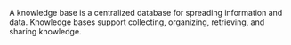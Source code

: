 A knowledge base is a centralized database for spreading information and data. Knowledge bases support collecting, organizing, retrieving, and sharing knowledge.
